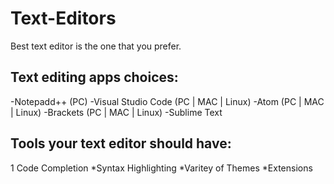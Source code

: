 # Text-Editors
Best text editor is the one that you prefer.

## Text editing apps choices:
-Notepadd++ (PC)
-Visual Studio Code (PC | MAC | Linux)
-Atom (PC | MAC | Linux)
-Brackets (PC | MAC | Linux)
-Sublime Text

## Tools your text editor should have:
1 Code Completion
*Syntax Highlighting
*Varitey of Themes
*Extensions

